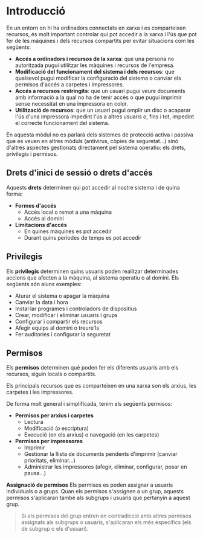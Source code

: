 <!-- notoc -->

# Introducció

En un entorn on hi ha ordinadors connectats en xarxa i es comparteixen recursos, és molt important controlar qui pot accedir a la xarxa i l'ús que pot fer de les màquines i dels recursos compartits per evitar situacions com les següents:
* **Accés a ordinadors i recursos de la xarxa**: que una persona no autoritzada pugui utilitzar les màquines i recursos de l'empresa.
* **Modificació del funcionament del sistema i dels recursos**: que qualsevol pugui modificar la configuració del sistema o canviar els permisos d'accés a carpetes i impressores.
* **Accés a recursos restringits**: que un usuari pugui veure documents amb informació a la qual no ha de tenir accés o que pugui imprimir sense necessitat en una impressora en color.
* **Utilització de recursos**: que un usuari pugui omplir un disc o acaparar l'ús d'una impressora impedint l'ús a altres usuaris o, fins i tot, impedint el correcte funcionament del sistema.

En aquesta mòdul no es parlarà dels sistemes de protecció activa i passiva que es veuen en altres mòduls (antivirus, còpies de seguretat...) sinó d'altres aspectes gestionats directament pel sistema operatiu: els drets, privilegis i permisos.

## Drets d'inici de sessió o drets d'accés

Aquests **drets** determinen qui pot accedir al nostre sistema i de quina forma:
* **Formes d'accés**
  * Accés local o remot a una màquina
  * Accés al domini
* **Limitacions d'accés**
  * En quines màquines es pot accedir
  * Durant quins períodes de temps es pot accedir

## Privilegis

Els **privilegis** determinen quins usuaris poden realitzar determinades accions que afecten a la màquina, al sistema operatiu o al domini.
Els següents són aluns exemples:
* Aturar el sistema o apagar la màquina
* Canviar la data i hora
* Instal·lar programes i controladors de dispositius
* Crear, modificar i eliminar usuaris i grups
* Configurar i compartir els recursos
* Afegir equips al domini o treure'ls
* Fer auditories i configurar la seguretat

## Permisos

Els **permisos** determinen què poden fer els diferents usuaris amb els recursos, siguin locals o compartits.

Els principals recursos que es comparteixen en una xarxa son els arxius, les carpetes i les impressores.

De forma molt general i simplificada, tenim els següents permisos:
* **Permisos per arxius i carpetes**
  * Lectura
  * Modificació (o escriptura)
  * Execució (en els arxius) o navegació (en les carpetes)
* **Permisos per impressores**
  * Imprimir
  * Gestionar la llista de documents pendents d'imprimir (canviar prioritats, eliminar...)
  * Administrar les impressores (afegir, eliminar, configurar, posar en pausa...)

**Assignació de permisos**
Els permisos es poden assignar a usuaris individuals o a grups.
Quan els permisos s'assignen a un grup, aquests permisos s'aplicaran també als subgrups i usuaris que pertanyin a aquest grup.
> Si els permisos del grup entren en contradicció amb altres permisos assignats als subgrups o usuaris, s'aplicaran els més específics (els de subgrup o els d'usuari).

